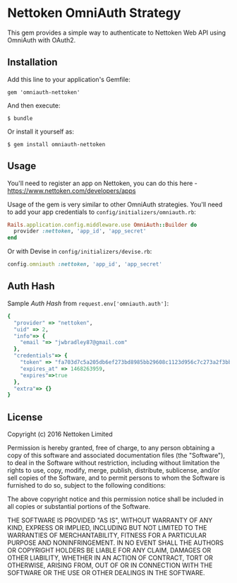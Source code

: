 # Nettoken OmniAuth Strategy

This gem provides a simple way to authenticate to Nettoken Web API using OmniAuth with OAuth2.

## Installation

Add this line to your application's Gemfile:

    gem 'omniauth-nettoken'

And then execute:

    $ bundle

Or install it yourself as:

    $ gem install omniauth-nettoken

## Usage

You'll need to register an app on Nettoken, you can do this here - https://www.nettoken.com/developers/apps

Usage of the gem is very similar to other OmniAuth strategies.
You'll need to add your app credentials to `config/initializers/omniauth.rb`:

```ruby
Rails.application.config.middleware.use OmniAuth::Builder do
  provider :nettoken, 'app_id', 'app_secret'
end
```

Or with Devise in `config/initializers/devise.rb`:

```ruby
config.omniauth :nettoken, 'app_id', 'app_secret'
```

## Auth Hash

Sample *Auth Hash* from `request.env['omniauth.auth']`:

```ruby
{
  "provider" => "nettoken",
  "uid" => 2,
  "info"=> {
    "email "=> "jwbradley87@gmail.com"
  },
  "credentials"=> {
    "token" => "fa703d7c5a205db6ef273bd8985bb29608c1123d956c7c273a2f3bbb37eb4bd6",
    "expires_at" => 1468263959,
    "expires"=>true
  },
  "extra"=> {}
}
```

## License

Copyright (c) 2016 Nettoken Limited

Permission is hereby granted, free of charge, to any person obtaining a copy of this software and associated documentation files (the "Software"), to deal in the Software without restriction, including without limitation the rights to use, copy, modify, merge, publish, distribute, sublicense, and/or sell copies of the Software, and to permit persons to whom the Software is furnished to do so, subject to the following conditions:

The above copyright notice and this permission notice shall be included in all copies or substantial portions of the Software.

THE SOFTWARE IS PROVIDED "AS IS", WITHOUT WARRANTY OF ANY KIND, EXPRESS OR IMPLIED, INCLUDING BUT NOT LIMITED TO THE WARRANTIES OF MERCHANTABILITY, FITNESS FOR A PARTICULAR PURPOSE AND NONINFRINGEMENT. IN NO EVENT SHALL THE AUTHORS OR COPYRIGHT HOLDERS BE LIABLE FOR ANY CLAIM, DAMAGES OR OTHER LIABILITY, WHETHER IN AN ACTION OF CONTRACT, TORT OR OTHERWISE, ARISING FROM, OUT OF OR IN CONNECTION WITH THE SOFTWARE OR THE USE OR OTHER DEALINGS IN THE SOFTWARE.
